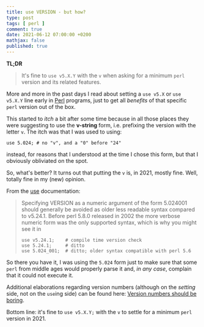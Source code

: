 ```yaml
---
title: use VERSION - but how?
type: post
tags: [ perl ]
comment: true
date: 2021-06-12 07:00:00 +0200
mathjax: false
published: true
---
```


**TL;DR**

> It's fine to `use v5.X.Y` with the `v` when asking for a minimum
> `perl` version and its related features.

More and more in the past days I read about setting a `use v5.X` or `use
v5.X.Y` line early in [Perl][] programs, just to get all *benefits* of
that specific `perl` version out of the box.

This started to *itch* a bit after some time because in all those places
they were suggesting to use the **v-string** form, i.e. prefixing the
version with the letter `v`. The itch was that I was used to using:

```
use 5.024; # no "v", and a "0" before "24"
```

instead, for reasons that I understood at the time I chose this form,
but that I obviously obliviated on the spot.

So, what's better? It turns out that putting the `v` is, in 2021, mostly
fine. Well, totally fine in my (new) opinion.

From the [use][] documentation:

> Specifying VERSION as a numeric argument of the form 5.024001 should
> generally be avoided as older less readable syntax compared to
> v5.24.1. Before perl 5.8.0 released in 2002 the more verbose numeric
> form was the only supported syntax, which is why you might see it in
>
>     use v5.24.1;    # compile time version check
>     use 5.24.1;     # ditto
>     use 5.024_001;  # ditto; older syntax compatible with perl 5.6

So there you have it, I was using the `5.024` form just to make sure that
some `perl` from middle ages would properly parse it and, *in any case*,
complain that it could not execute it.

Additional elaborations regarding version numbers (although on the
*setting* side, not on the `use`ing side) can be found here: [Version
numbers should be boring][].

Bottom line: it's fine to `use v5.X.Y;` with the `v` to settle for a
minimum `perl` version in 2021.

[use]: https://perldoc.perl.org/functions/use
[Perl]: https://www.perl.org/
[Version numbers should be boring]: https://xdg.me/version-numbers-should-be-boring/
